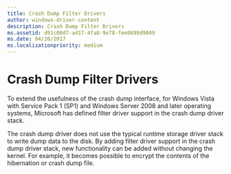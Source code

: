 ```yaml
---
title: Crash Dump Filter Drivers
author: windows-driver-content
description: Crash Dump Filter Drivers
ms.assetid: d91c00d7-ad17-4fa8-9e78-fee0698d9049
ms.date: 04/20/2017
ms.localizationpriority: medium
---
```


# Crash Dump Filter Drivers


To extend the usefulness of the crash dump interface, for Windows Vista with Service Pack 1 (SP1) and Windows Server 2008 and later operating systems, Microsoft has defined filter driver support in the crash dump driver stack.

The crash dump driver does not use the typical runtime storage driver stack to write dump data to the disk. By adding filter driver support in the crash dump driver stack, new functionality can be added without changing the kernel. For example, it becomes possible to encrypt the contents of the hibernation or crash dump file.

 

 




